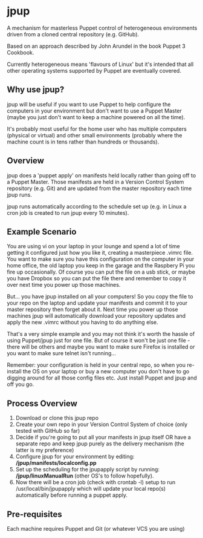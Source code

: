 # jpup
A mechanism for masterless Puppet control of heterogeneous environments
driven from a cloned central repository (e.g. GitHub).

Based on an approach described by John Arundel in the book Puppet 3 Cookbook.

Currently heterogeneous means 'flavours of Linux' but it's intended that all
other operating systems supported by Puppet are eventually covered.

## Why use jpup?
jpup will be useful if you want to use Puppet to help configure the computers
in your environment but don't want to use a Puppet Master (maybe you just don't
want to keep a machine powered on all the time). 

It's probably most useful for the home user who has multiple computers 
(physical or virtual) and other small environments (probably where the machine
count is in tens rather than hundreds or thousands).

## Overview
jpup does a 'puppet apply' on manifests held locally rather than going off to
a Puppet Master. Those manifests are held in a Version Control System
repository (e.g. Git) and are updated from the master repository each time jpup 
runs. 

jpup runs automatically according to the schedule set up (e.g. in Linux
a cron job is created to run jpup every 10 minutes).

## Example Scenario
You are using vi on your laptop in your lounge and spend a lot of time getting 
it configured just how you like it, creating a masterpiece .vimrc file.
You want to make sure you have this configuration on the computer in your home
office, the old laptop you keep in the garage and the Raspbery Pi you fire up
occasionally.  Of course you can put the file on a usb stick, or maybe you have 
Dropbox so you can put the file there and remember to copy it over next time 
you power up those machines.

But... you have jpup installed on all your computers!  So you copy the file to
your repo on the laptop and update your manifests and commit it to your master 
repository then forget about it.  Next time you power up those machines jpup will 
automatically download your repository updates and apply the new .vimrc without
you having to do anything else.

That's a very simple example and you may not think it's worth the hassle of using
Puppet/jpup just for one file.  But of course it won't be just one file - there
will be others and maybe you want to make sure Firefox is installed or you want
to make sure telnet isn't running...

Remember: your configuration is held in your central repo, so when you re-install
the OS on your laptop or buy a new computer you don't have to go digging around
for all those config files etc. Just install Puppet and jpup and off you go.

## Process Overview
1.  Download or clone this jpup repo
2.  Create your own repo in your Version Control System of choice (only tested 
    with GitHub so far)
3.  Decide if you're going to put all your manifests in jpup itself OR have
    a separate repo and keep jpup purely as the delivery mechanism (the latter
    is my preference)
4.  Configure jpup for your environment by editing:
    **/jpup/manifests/localconfig.pp**
5.  Set up the scheduling for the jpupapply script by running:
    **/jpup/linuxManualRun** (other OS's to follow hopefully).
6.  Now there will be a cron job (check with crontab -l) setup to run 
    /usr/local/bin/jpupapply which will update your local repo(s) automatically
    before running a puppet apply.

## Pre-requisites
Each machine requires Puppet and Git (or whatever VCS you are using)

